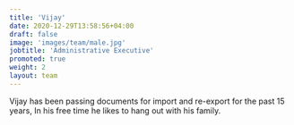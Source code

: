 ```yaml
---
title: 'Vijay'
date: 2020-12-29T13:58:56+04:00
draft: false
image: 'images/team/male.jpg'
jobtitle: 'Administrative Executive'
promoted: true
weight: 2
layout: team
---
```


Vijay has been passing documents for import and re-export for the past 15 years, In his free time he likes to hang out with his family.
